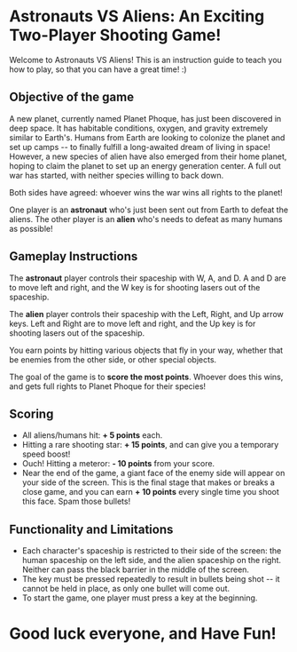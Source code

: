 # Astronauts VS Aliens: An Exciting Two-Player Shooting Game!
Welcome to Astronauts VS Aliens! This is an instruction guide to teach you how to play, so that you can have a great time! :)

## Objective of the game
A new planet, currently named Planet Phoque, has just been discovered in deep space. It has habitable conditions, oxygen, and gravity extremely similar to Earth's. Humans from Earth are looking to colonize the planet and set up camps -- to finally fulfill a long-awaited dream of living in space! However, a new species of alien have also emerged from their home planet, hoping to claim the planet to set up an energy generation center. A full out war has started, with neither species willing to back down. 

Both sides have agreed: whoever wins the war wins all rights to the planet!

One player is an **astronaut** who's just been sent out from Earth to defeat the aliens. 
The other player is an **alien** who's needs to defeat as many humans as possible!

## Gameplay Instructions
The **astronaut** player controls their spaceship with W, A, and D. 
A and D are to move left and right, and the W key is for shooting lasers out of the spaceship.

The **alien** player controls their spaceship with the Left, Right, and Up arrow keys. 
Left and Right are to move left and right, and the Up key is for shooting lasers out of the spaceship.

You earn points by hitting various objects that fly in your way, whether that be enemies from the other side, or other special objects.

The goal of the game is to **score the most points**. Whoever does this wins, and gets full rights to Planet Phoque for their species!

## Scoring 
* All aliens/humans hit: **+ 5 points** each.
* Hitting a rare shooting star: **+ 15 points**, and can give you a temporary speed boost!
* Ouch! Hitting a meteror: **- 10 points** from your score.
* Near the end of the game, a giant face of the enemy side will appear on your side of the screen. This is the final stage that makes or breaks a close game, and you can earn **+ 10 points** every single time you shoot this face. Spam those bullets!

## Functionality and Limitations
* Each character's spaceship is restricted to their side of the screen: the human spaceship on the left side, and the alien spaceship on the right. Neither can pass the black barrier in the middle of the screen.
* The key must be pressed repeatedly to result in bullets being shot -- it cannot be held in place, as only one bullet will come out.
* To start the game, one player must press a key at the beginning. 

# Good luck everyone, and Have Fun!